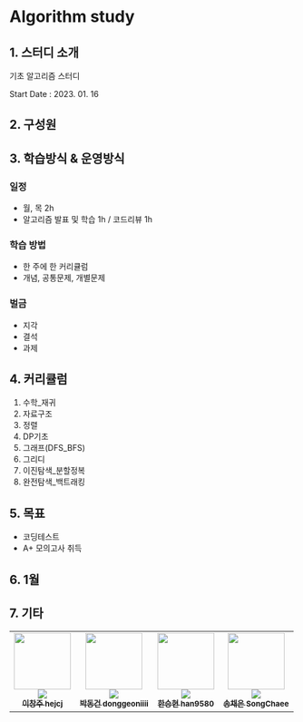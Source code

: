 # Algorithm study

## 1. 스터디 소개

기초 알고리즘 스터디

Start Date : 2023. 01. 16

## 2. 구성원

<table>
        <td align="center"><a href="https://github.com/hejcj"><img src="https://avatars.githubusercontent.com/u/122426168?v=4?s=100" width="100px;" alt=""/><br /><img src="http://mazassumnida.wtf/api/mini/generate_badge?boj=bambiju156" widt="100px"><br /><sub><b>이창주 hejcj</b></sub></a><br /></td>
            <td align="center"><a href="https://github.com/donggeoniiii"><img src="https://avatars.githubusercontent.com/u/120314184?v=4?s=100" width="100px;" alt=""/><br /><img src="http://mazassumnida.wtf/api/mini/generate_badge?boj=donggeoniiii" widt="100px"><br /><sub><b>박동건 donggeoniiii</b></sub></a><br /></td>
            <td align="center"><a href="https://github.com/han9580"><img src="https://avatars.githubusercontent.com/u/122426065?v=4?s=100" width="100px;" alt=""/><br /><img src="http://mazassumnida.wtf/api/mini/generate_badge?boj=han9580" widt="100px"><br /><sub><b>한승현 han9580</b></sub></a><br /></td>
            <td align="center"><a href="https://github.com/SongChaee"><img src="https://avatars.githubusercontent.com/u/122426072?v=4?s=100" width="100px;" alt=""/><br /><img src="http://mazassumnida.wtf/api/mini/generate_badge?boj=SongChaee" widt="100px"><br /><sub><b>송채은 SongChaee</b></sub></a><br /></td>

## 3. 학습방식 & 운영방식

### 일정

- 월, 목 2h
- 알고리즘 발표 및 학습 1h / 코드리뷰 1h

### 학습 방법

- 한 주에 한 커리큘럼
- 개념, 공통문제, 개별문제

### 벌금

- 지각
- 결석
- 과제

## 4. 커리큘럼

1. 수학_재귀
2. 자료구조
3. 정렬
4. DP기초
5. 그래프(DFS_BFS)
6. 그리디
7. 이진탐색_분할정복
8. 완전탐색_백트래킹

## 5. 목표

- 코딩테스트
- A+ 모의고사 취득

## 6. 1월

## 7. 기타



